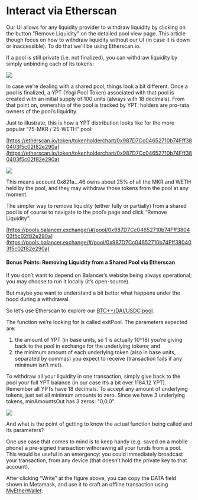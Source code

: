 # Interact via Etherscan

Our UI allows for any liquidity provider to withdraw liquidity by clicking on the button "Remove Liquidity" on the detailed pool view page. This article though focus on how to withdraw liquidity without our UI \(in case it is down or inaccessible\). To do that we'll be using Etherscan.io.

If a pool is still private \(i.e. not finalized\), you can withdraw liquidity by simply unbinding each of its tokens:

![](https://lh5.googleusercontent.com/epkR6-l5a2awnjvRAjNtBkFqE2rjHe7gfZ5fo2BH0l1uj87IA3fN2n6mfhZEtIJ-VbrtHEhosjgo35k7sdEMhJhZSbyVz0AWeEoNCFn-YPG4fSRHtTznRaYSEGXQ_OM0KlsGOggo)

In case we’re dealing with a shared pool, things look a bit different. Once a pool is finalized, a YPT \(Yogi Pool Token\) associated with that pool is created with an initial supply of 100 units \(always with 18 decimals\). From that point on, ownership of the pool is tracked by YPT: holders are pro-rata owners of the pool’s liquidity.

Just to illustrate, this is how a YPT distribution looks like for the more popular “75-MKR / 25-WETH” pool:

[https://etherscan.io/token/tokenholderchart/0x987D7Cc04652710b74Fff380403f5c02f82e290a](https://etherscan.io/token/tokenholderchart/0x987D7Cc04652710b74Fff380403f5c02f82e290a)

![](https://lh5.googleusercontent.com/CwFnsvCn0E960qFS7qvBjXTSdVHgJyXoIW1skGhgvmelZrXJDTDCWVUh5GEY9AZlhd9r0vUy1_XGjb9vLp7ExH3xpVDkheUwT1yytFcyxJlUm_GBsj-q5L6s8XjCNSGKWanP5vuJ)

This means account 0x821a...46 owns about 25% of all the MKR and WETH held by the pool, and they may withdraw those tokens from the pool at any moment.

The simpler way to remove liquidity \(either fully or partially\) from a shared pool is of course to navigate to the pool’s page and click “Remove Liquidity”:

[https://pools.balancer.exchange/\#/pool/0x987D7Cc04652710b74Fff380403f5c02f82e290a](https://pools.balancer.exchange/#/pool/0x987D7Cc04652710b74Fff380403f5c02f82e290a)

#### Bonus Points: Removing Liquidity from a Shared Pool via Etherscan

If you don’t want to depend on Balancer’s website being always operational; you may choose to run it locally \(it’s open-source\).

But maybe you want to understand a bit better what happens under the hood during a withdrawal. 

So let’s use Etherscan to explore our [BTC++/DAI/USDC pool](https://etherscan.io/address/0x75286e183D923a5F52F52be205e358c5C9101b09#writeContract).

The function we’re looking for is called exitPool. The parameters expected are: 

1. the amount of YPT \(in base units, so 1 is actually 10^18\) you’re giving back to the pool in exchange for the underlying tokens; and
2. the minimum amount of each underlying token \(also in base units, separated by commas\) you expect to receive \(transaction fails if any minimum isn’t met\).

To withdraw all your liquidity in one transaction, simply give back to the pool your full YPT balance \(in our case it’s a bit over 1184.12 YPT\). Remember all YPTs have 18 decimals. To accept any amount of underlying tokens, just set all minimum amounts to zero. Since we have 3 underlying tokens, minAmountsOut has 3 zeros: "0,0,0".

![](https://lh5.googleusercontent.com/T0sUcnFlu5-kXQmGbD2m8WAB5mgygcRblysrZVyGF1bTN4EYu9cW61GCSA0Sp2GTXC_gpThd1HejDGBMYar3flSdMcBYT8N55zNnqMOIwft32kn20aZykWD1zBW5JbqY3tKmhkO1)

And what is the point of getting to know the actual function being called and its parameters? 

One use case that comes to mind is to keep handy \(e.g. saved on a mobile phone\) a pre-signed transaction withdrawing all your funds from a pool. This would be useful in an emergency: you could immediately broadcast your transaction, from any device \(that doesn’t hold the private key to that account\).

  
After clicking “Write” at the figure above, you can copy the DATA field shown in Metamask, and use it to craft an offline transaction using [MyEtherWallet](https://www.myetherwallet.com/interface/send-offline).

